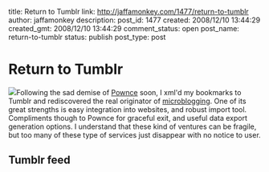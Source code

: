 title: Return to Tumblr
link: http://jaffamonkey.com/1477/return-to-tumblr
author: jaffamonkey
description: 
post_id: 1477
created: 2008/12/10 13:44:29
created_gmt: 2008/12/10 13:44:29
comment_status: open
post_name: return-to-tumblr
status: publish
post_type: post

<!--Following the sad demise of <a title="Pownce" href="http://www.pownce.com">Pownce</a> soon, I xml'd my bookmarks to Tumblr and rediscovered the real originator of <a href="http://en.wikipedia.org/wiki/Micro-blogging">microblogging</a>.  One of its great strengths is easy integration into websites, and robust import tool.-->

# Return to Tumblr

![](http://www.jaffamonkey.co.uk/wp-content/uploads/tumblr1-150x150.jpg)Following the sad demise of [Pownce](http://www.pownce.com) soon, I xml'd my bookmarks to Tumblr and rediscovered the real originator of [microblogging](http://en.wikipedia.org/wiki/Micro-blogging). One of its great strengths is easy integration into websites, and robust import tool.  Compliments though to Pownce for graceful exit, and useful data export generation options. I understand that these kind of ventures can be fragile, but too many of these type of services just disappear with no notice to user. 

## Tumblr feed
